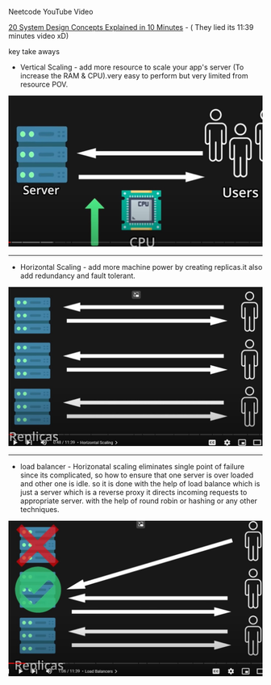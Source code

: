 Neetcode YouTube Video

[20 System Design Concepts Explained in 10 Minutes](https://www.youtube.com/watch?v=i53Gi_K3o7I&list=PLot-Xpze53le35rQuIbRET3YwEtrcJfdt) - ( They lied its 11:39 minutes video xD)


key take aways

- Vertical Scaling - add more resource to scale your app's server (To increase the RAM & CPU).very easy to perform but very limited from resource POV.

![vertical scaling](./images/verticalScaling.jpg)

<hr>

- Horizontal Scaling - add more machine power by creating replicas.it also add redundancy and fault tolerant.

![Horizontal scaling](./images/horizontal%20scaling.jpg)

<hr>

- load balancer - Horizonatal scaling eliminates single point of failure since its complicated, so how to ensure that one server is over loaded and other one is idle. so it is done with the help of load balance which is just a server which is a reverse proxy it directs incoming requests to appropriate server. with the help of round robin or hashing or any other techniques.


![loadBalancer](./images/loadBalancer.jpg)